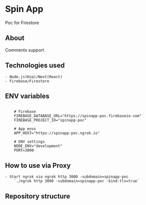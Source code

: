 # Spin App

Poc for Firestore

## About

Comments support

## Technologies used

    - Node.js(Koa)/Next(React)
    - Firebase/Firestore

## ENV variables

```shell

    # Firebase
    FIREBASE_DATABASE_URL="https://spinapp-poc.firebaseio.com"
    FIREBASE_PROJECT_ID="spinapp-poc"

    # App envs
    APP_HOST="https://spinapp-poc.ngrok.io"

    # ENV settings
    NODE_ENV="development"
    PORT=3000
```

## How to use via Proxy

    - Start ngrok via ngrok http 3000 -subdomain=spinapp-poc
        `./ngrok http 3000 -subdomain=spinapp-poc -bind-tls=true`

## Repository structure
